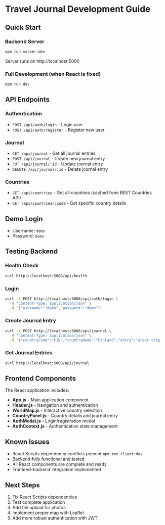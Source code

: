 # Travel Journal Development Guide

## Quick Start

### Backend Server
```bash
npm run server:dev
```
Server runs on http://localhost:5000

### Full Development (when React is fixed)
```bash
npm run dev
```

## API Endpoints

### Authentication
- `POST /api/auth/login` - Login user
- `POST /api/auth/register` - Register new user

### Journal
- `GET /api/journal` - Get all journal entries
- `POST /api/journal` - Create new journal entry
- `PUT /api/journal/:id` - Update journal entry
- `DELETE /api/journal/:id` - Delete journal entry

### Countries
- `GET /api/countries` - Get all countries (cached from REST Countries API)
- `GET /api/countries/:code` - Get specific country details

## Demo Login
- Username: `demo`
- Password: `demo`

## Testing Backend

### Health Check
```bash
curl http://localhost:5000/api/health
```

### Login
```bash
curl -X POST http://localhost:5000/api/auth/login \
  -H "Content-Type: application/json" \
  -d '{"username":"demo","password":"demo"}'
```

### Create Journal Entry
```bash
curl -X POST http://localhost:5000/api/journal \
  -H "Content-Type: application/json" \
  -d '{"countryCode":"FIN","countryName":"Finland","entry":"Great trip!","visitStatus":"visited"}'
```

### Get Journal Entries
```bash
curl http://localhost:5000/api/journal
```

## Frontend Components

The React application includes:
- **App.js** - Main application component
- **Header.js** - Navigation and authentication
- **WorldMap.js** - Interactive country selection
- **CountryPanel.js** - Country details and journal entry
- **AuthModal.js** - Login/registration modal
- **AuthContext.js** - Authentication state management

## Known Issues

- React Scripts dependency conflicts prevent `npm run client:dev`
- Backend fully functional and tested
- All React components are complete and ready
- Frontend-backend integration implemented

## Next Steps

1. Fix React Scripts dependencies
2. Test complete application
3. Add file upload for photos
4. Implement proper map with Leaflet
5. Add more robust authentication with JWT